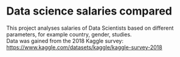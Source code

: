 # Data science salaries compared

This project analyses salaries of Data Scientists based on different parameters, for example country, gender, studies.
<br>
Data was gained from the 2018 Kaggle survey:
<br>
https://www.kaggle.com/datasets/kaggle/kaggle-survey-2018
